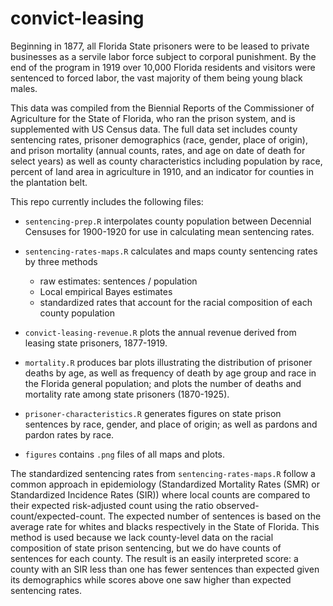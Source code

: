 # convict-leasing

Beginning in 1877, all Florida State prisoners were to be leased to private businesses as a servile labor force subject to corporal punishment. By the end of the program in 1919 over 10,000 Florida residents and visitors were sentenced to forced labor, the vast majority of them being young black males. 

This data was compiled from the Biennial Reports of the Commissioner of Agriculture for the State of Florida, who ran the prison system, and is supplemented with US Census data. The full data set includes county sentencing rates, prisoner demographics (race, gender, place of origin), and prison mortality (annual counts, rates, and age on date of death for select years) as well as county characteristics including population by race, percent of land area in agriculture in 1910, and an indicator for counties in the plantation belt.

This repo currently includes the following files:

  - `sentencing-prep.R` interpolates county population between Decennial Censuses for 1900-1920 for use in calculating mean sentencing rates.

  - `sentencing-rates-maps.R` calculates and maps county sentencing rates by three methods
      - raw estimates: sentences / population
      - Local empirical Bayes estimates
      - standardized rates that account for the racial composition of each county population 
      
  - `convict-leasing-revenue.R` plots the annual revenue derived from leasing state prisoners, 1877-1919.
      
  - `mortality.R` produces bar plots illustrating the distribution of prisoner deaths by age, as well as frequency of death by age group and race in the Florida general population; and plots the number of deaths and mortality rate among state prisoners (1870-1925).
  
  - `prisoner-characteristics.R` generates figures on state prison sentences by race, gender, and place of origin; as well as pardons and pardon rates by race.
      
  - `figures` contains `.png` files of all maps and plots.
 
 The standardized sentencing rates from `sentencing-rates-maps.R` follow a common approach in epidemiology (Standardized Mortality Rates (SMR) or Standardized Incidence Rates (SIR)) where local counts are compared to their expected risk-adjusted count using the ratio observed-count/expected-count. The expected number of sentences is based on the average rate for whites and blacks respectively in the State of Florida. This method is used because we lack county-level data on the racial composition of state prison sentencing, but we do have counts of sentences for each county. The result is an easily interpreted score: a county with an SIR less than one has fewer sentences than expected given its demographics while scores above one saw higher than expected sentencing rates. 

